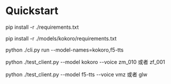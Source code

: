 # Quickstart
pip install -r ./requirements.txt

pip install -r ./models/kokoro/requirements.txt

python ./cli.py run --model-names=kokoro,f5-tts

python ./test_client.py --model kokoro --voice zm_010 或者 zf_001

python ./test_client.py --model f5-tts --voice vmz 或者 glw

